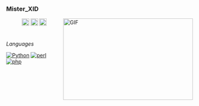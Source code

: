### Mister_XID 

<img align="right" alt="GIF" height="220" width="350"  src="https://i.ibb.co/dLMpTYF/20210524-003826.jpg" />
<p align="center">
<a href="https://twitter.com/misterxid8" target="blank"><img align="center" src="https://cdn.jsdelivr.net/npm/simple-icons@3.0.1/icons/twitter.svg" alt="kro" height="20" width="20" /></a>
<a href="https://t.me/misterxid" target="blank"><img align="center" src="https://cdn.jsdelivr.net/npm/simple-icons@3.0.1/icons/telegram.svg" alt="kro" height="20" width="20" /></a>
<a href="https://youtube.com/channel/UCh7sfNG42tctGaJ0UjUh9PQ" target="blank"><img align="center" src="https://cdn.jsdelivr.net/npm/simple-icons@3.0.1/icons/youtube.svg" alt="kro" height="20" width="20" /></a>
</p>

#                                                                    
*Languages*

[![Python](https://img.shields.io/badge/-Python-black?style=flat&logo=python&link=https://github.com/Beutrano/Python)](https://github.com/https://github.com/extimative/Python)
[![perl](https://img.shields.io/badge/perl--black?style=flat&logo=perl&link=https://github.com/Beutrano/perl)](https://github.com/https://github.com/extimative/perl)
[![php](https://img.shields.io/badge/php--black?style=flat&logo=php&link=https://github.com/Beutrano/php)](https://github.com/https://github.com/extimative/php)
<!--
**misterxid/misterxid** is a ✨ _special_ ✨ repository because its `README.md` (this file) appears on your GitHub profile.

Here are some ideas to get you started:

- 🔭 I’m currently working on ...
- 🌱 I’m currently learning ...
- 👯 I’m looking to collaborate on ...
- 🤔 I’m looking for help with ...
- 💬 Ask me about ...
- 📫 How to reach me: ...
- 😄 Pronouns: ...
- ⚡ Fun fact: ...
-->
